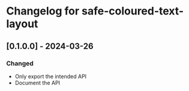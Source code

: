 # Changelog for safe-coloured-text-layout

## [0.1.0.0] - 2024-03-26

### Changed

* Only export the intended API
* Document the API
